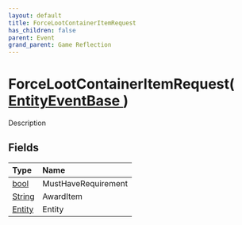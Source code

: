 ```yaml
---
layout: default
title: ForceLootContainerItemRequest
has_children: false
parent: Event
grand_parent: Game Reflection
---
```

# ForceLootContainerItemRequest( [ EntityEventBase ](/riftbreaker-wiki/docs/game-reflection/events/entity_event_base/) )
Description 

## Fields

| Type | Name |
|:----------|:--------------|
| [bool](/riftbreaker-wiki/docs/game-reflection/components/bool/) | MustHaveRequirement |
| [String](/riftbreaker-wiki/docs/game-reflection/components/string/) | AwardItem |
| [Entity](/riftbreaker-wiki/docs/game-reflection/classes/entity/) | Entity |

